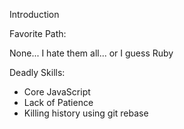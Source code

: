 Introduction

Favorite Path:

None... I hate them all... or I guess
Ruby

Deadly Skills:
* Core JavaScript
* Lack of Patience
* Killing history using git rebase
